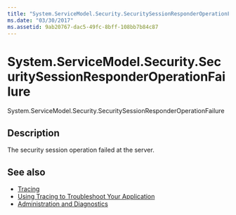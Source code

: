 ```yaml
---
title: "System.ServiceModel.Security.SecuritySessionResponderOperationFailure"
ms.date: "03/30/2017"
ms.assetid: 9ab20767-dac5-49fc-8bff-108bb7b84c87
---
```

# System.ServiceModel.Security.SecuritySessionResponderOperationFailure
System.ServiceModel.Security.SecuritySessionResponderOperationFailure  
  
## Description  
 The security session operation failed at the server.  
  
## See also
- [Tracing](../../../../../docs/framework/wcf/diagnostics/tracing/index.md)
- [Using Tracing to Troubleshoot Your Application](../../../../../docs/framework/wcf/diagnostics/tracing/using-tracing-to-troubleshoot-your-application.md)
- [Administration and Diagnostics](../../../../../docs/framework/wcf/diagnostics/index.md)
